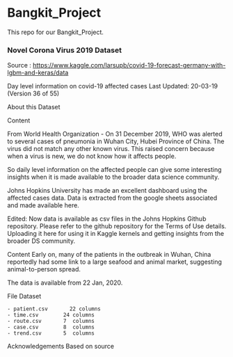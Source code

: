 # Bangkit_Project

This repo for our Bangkit_Project.

### Novel Corona Virus 2019 Dataset
Source : https://www.kaggle.com/larsupb/covid-19-forecast-germany-with-lgbm-and-keras/data

Day level information on covid-19 affected cases
Last Updated: 20-03-19 (Version 36 of 55)

About this Dataset

Content

From World Health Organization - On 31 December 2019, WHO was alerted to several cases of pneumonia in Wuhan City, Hubei Province of China. The virus did not match any other known virus. This raised concern because when a virus is new, we do not know how it affects people.

So daily level information on the affected people can give some interesting insights when it is made available to the broader data science community.

Johns Hopkins University has made an excellent dashboard using the affected cases data. Data is extracted from the google sheets associated and made available here.

Edited: Now data is available as csv files in the Johns Hopkins Github repository. Please refer to the github repository for the Terms of Use details. Uploading it here for using it in Kaggle kernels and getting insights from the broader DS community.

Content
Early on, many of the patients in the outbreak in Wuhan, China reportedly had some link to a large seafood and animal market, suggesting animal-to-person spread.

The data is available from 22 Jan, 2020.

File Dataset

    - patient.csv		22 columns
    - time.csv		  24 columns
    - route.csv		  7  columns
    - case.csv		  8  columns
    - trend.csv		  5  columns

Acknowledgements
Based on source
